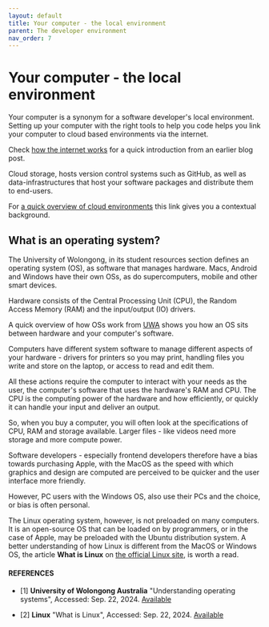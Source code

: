 ```yaml
---
layout: default
title: Your computer - the local environment
parent: The developer environment
nav_order: 7
---
```


# Your computer - the local environment

Your computer is a synonym for a software developer's local environment. Setting up your computer with the right tools to help you code helps you link your computer to cloud based environments via the internet.

Check [how the internet works](https://sumisastri.github.io/dev-blogs/learn-to-code-getting-started/part5-how-the-internet-works/) for a quick introduction from an earlier blog post.

Cloud storage, hosts version control systems such as GitHub, as well as data-infrastructures that host your software packages and distribute them to end-users.

For [a quick overview of cloud environments](https://sumisastri.github.io/dev-blogs/data-infrastructures/part2-cloud-computing/) this link gives you a contextual background.

## What is an operating system?

The University of Wolongong, in its student resources section defines an operating system (OS), as software that manages hardware. Macs, Android and Windows have their own OSs, as do supercomputers, mobile and other smart devices.

Hardware consists of the Central Processing Unit (CPU), the Random Access Memory (RAM) and the input/output (IO) drivers. 

A quick overview of how OSs work from [UWA](https://www.uow.edu.au/student/support-services/academic-skills/online-resources/technology-and-software/operating-systems/) shows you how an OS sits between hardware and your computer's software.

Computers have different system software to manage different aspects of your hardware - drivers for printers so you may print, handling files you write and store on the laptop, or access to read and edit them.

All these actions require the computer to interact with your needs as the user, the computer's software that uses the hardware's RAM and CPU. The CPU is the computing power of the hardware and how efficiently, or quickly it can handle your input and deliver an output.

So, when you buy a computer, you will often look at the specifications of CPU, RAM and storage available. Larger files - like videos need more storage and more compute power.

Software developers - especially frontend developers therefore have a bias towards purchasing Apple, with the MacOS as the speed with which graphics and design are computed are perceived to be quicker and the user interface more friendly.

However, PC users with the Windows OS, also use their PCs and the choice, or bias is often personal.

The Linux operating system, however, is not preloaded on many computers. It is an open-source OS that can be loaded on by programmers, or in the case of Apple, may be preloaded with the Ubuntu distribution system. A better understanding of how Linux is different from the MacOS or Windows OS, the article __What is Linux__ on [the official Linux site](https://www.linux.com/what-is-linux/), is worth a read.


#### REFERENCES

- [1]  __University of Wolongong Australia__ "Understanding operating systems", Accessed: Sep. 22, 2024. [Available](https://www.uow.edu.au/student/support-services/academic-skills/online-resources/technology-and-software/operating-systems/)

- [2] __Linux__ "What is Linux", Accessed: Sep. 22, 2024. [Available](https://www.linux.com/what-is-linux/)
